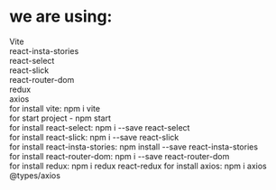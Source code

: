 # we are using:<br/> 
Vite<br/> 
react-insta-stories<br/> 
react-select<br/> 
react-slick<br/> 
react-router-dom<br/> 
redux <br /> 
axios <br />
for install vite: npm i vite <br /> 
for start project - npm start <br /> 
for install react-select: npm i --save react-select <br /> 
for install react-slick: npm i --save react-slick <br /> 
for install react-insta-stories: npm install --save react-insta-stories <br /> 
for install react-router-dom: npm i --save react-router-dom <br/> 
for install redux: npm i redux react-redux
for install axios: npm i axios @types/axios
